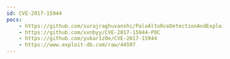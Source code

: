 ```yaml
---
id: CVE-2017-15944
pocs:
    - https://github.com/surajraghuvanshi/PaloAltoRceDetectionAndExploit
    - https://github.com/xxnbyy/CVE-2017-15944-POC
    - https://github.com/yukar1z0e/CVE-2017-15944
    - https://www.exploit-db.com/raw/44597
---
```

